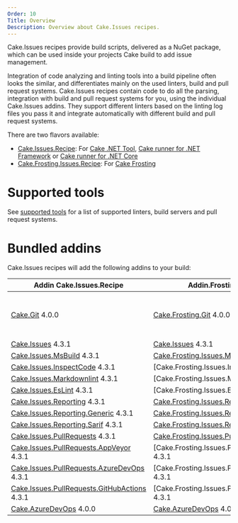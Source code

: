 ```yaml
---
Order: 10
Title: Overview
Description: Overview about Cake.Issues recipes.
---
```

Cake.Issues recipes provide build scripts, delivered as a NuGet package, which can be used inside your projects Cake build to add issue management.

Integration of code analyzing and linting tools into a build pipeline often looks the similar, and differentiates mainly on the used linters, build and pull request systems.
Cake.Issues recipes contain code to do all the parsing, integration with build and pull request systems for you, using the individual Cake.Issues addins.
They support different linters based on the linting log files you pass it and integrate automatically with different build and pull request systems.

There are two flavors available:

* [Cake.Issues.Recipe]: For [Cake .NET Tool], [Cake runner for .NET Framework] or [Cake runner for .NET Core]
* [Cake.Frosting.Issues.Recipe]: For [Cake Frosting]

# Supported tools

See [supported tools] for a list of supported linters, build servers and pull request systems.

# Bundled addins

Cake.Issues recipes will add the following addins to your build:

| Addin Cake.Issues.Recipe                                | Addin.Frosting.Issues.Recipe                            | Remarks |
|---------------------------------------------------------|---------------------------------------------------------|-|
| [Cake.Git] 4.0.0                                        | [Cake.Frosting.Git] 4.0.0                               | Only used if `RepositoryInfoProvider` type is set to `RepositoryInfoProviderType.CakeGit`. See [Git repository information configuration] for details. |
| [Cake.Issues] 4.3.1                                     | [Cake.Issues] 4.3.1                                     | |
| [Cake.Issues.MsBuild] 4.3.1                             | [Cake.Frosting.Issues.MsBuild] 4.3.1                    | |
| [Cake.Issues.InspectCode] 4.3.1                         | [Cake.Frosting.Issues.InspectCode] 4.3.1                | |
| [Cake.Issues.Markdownlint] 4.3.1                        | [Cake.Frosting.Issues.Markdownlint] 4.3.1               | |
| [Cake.Issues.EsLint] 4.3.1                              | [Cake.Frosting.Issues.EsLint] 4.3.1                     | |
| [Cake.Issues.Reporting] 4.3.1                           | [Cake.Frosting.Issues.Reporting] 4.3.1                  | |
| [Cake.Issues.Reporting.Generic] 4.3.1                   | [Cake.Frosting.Issues.Reporting.Generic] 4.3.1          | |
| [Cake.Issues.Reporting.Sarif] 4.3.1                     | [Cake.Frosting.Issues.Reporting.Sarif] 4.3.1            | |
| [Cake.Issues.PullRequests] 4.3.1                        | [Cake.Frosting.Issues.PullRequests] 4.3.1               | |
| [Cake.Issues.PullRequests.AppVeyor] 4.3.1               | [Cake.Frosting.Issues.PullRequests.AppVeyor] 4.3.1      | |
| [Cake.Issues.PullRequests.AzureDevOps] 4.3.1            | [Cake.Frosting.Issues.PullRequests.AzureDevOps] 4.3.1   | |
| [Cake.Issues.PullRequests.GitHubActions] 4.3.1          | [Cake.Frosting.Issues.PullRequests.GitHubActions] 4.3.1 | |
| [Cake.AzureDevOps] 4.0.0                                | [Cake.AzureDevOps] 4.0.0                                | |

[Cake.Issues.Recipe]: https://www.nuget.org/packages/Cake.Issues.Recipe
[Cake.Frosting.Issues.Recipe]: https://www.nuget.org/packages/Cake.Frosting.Issues.Recipe
[Cake .NET Tool]: https://cakebuild.net/docs/running-builds/runners/dotnet-tool
[Cake runner for .NET Framework]: https://cakebuild.net/docs/running-builds/runners/cake-runner-for-dotnet-framework
[Cake runner for .NET Core]: https://cakebuild.net/docs/running-builds/runners/cake-runner-for-dotnet-core
[Cake Frosting]: https://cakebuild.net/docs/running-builds/runners/cake-frosting
[supported tools]: supported-tools
[Git repository information configuration]: /docs/recipe/configuration#git-repository-information
[Cake.Git]: https://cakebuild.net/extensions/cake-git/
[Cake.Frosting.Git]: https://cakebuild.net/extensions/cake-git/
[Cake.Issues]: https://cakebuild.net/extensions/cake-issues/
[Cake.Issues.MsBuild]: https://cakebuild.net/extensions/cake-issues-msbuild/
[Cake.Frosting.Issues.MsBuild]: https://cakebuild.net/extensions/cake-issues-msbuild/
[Cake.Issues.InspectCode]: https://cakebuild.net/extensions/cake-issues-inspectcode/
[Cake.Issues.Markdownlint]: https://cakebuild.net/extensions/cake-issues-markdownlint/
[Cake.Issues.EsLint]: https://cakebuild.net/extensions/cake-issues-eslint/
[Cake.Issues.Reporting]: https://cakebuild.net/extensions/cake-issues-reporting/
[Cake.Frosting.Issues.Reporting]: https://cakebuild.net/extensions/cake-issues-reporting/
[Cake.Issues.Reporting.Generic]: https://cakebuild.net/extensions/cake-issues-reporting-generic/
[Cake.Frosting.Issues.Reporting.Generic]: https://cakebuild.net/extensions/cake-issues-reporting-generic/
[Cake.Issues.Reporting.Sarif]: https://cakebuild.net/extensions/cake-issues-reporting-sarif/
[Cake.Frosting.Issues.Reporting.Sarif]: https://cakebuild.net/extensions/cake-issues-reporting-sarif/
[Cake.Issues.PullRequests]: https://cakebuild.net/extensions/cake-issues-pullrequests/
[Cake.Frosting.Issues.PullRequests]: https://cakebuild.net/extensions/cake-issues-pullrequests/
[Cake.Issues.PullRequests.AppVeyor]: https://cakebuild.net/extensions/cake-issues-pullrequests-appveyor/
[Cake.Issues.PullRequests.AzureDevOps]: https://cakebuild.net/extensions/cake-issues-pullrequests-azuredevops/
[Cake.Issues.PullRequests.GitHubActions]: https://cakebuild.net/extensions/cake-issues-pullrequests-githubactions/
[Cake.AzureDevOps]: https://cakebuild.net/extensions/cake-azuredevops/
